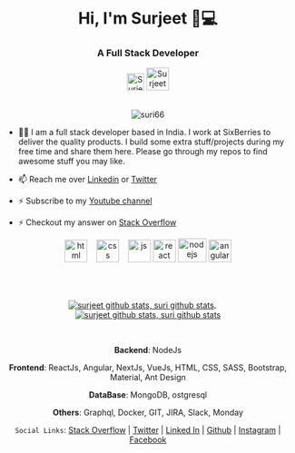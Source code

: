 <h1 align="center">Hi, I'm Surjeet 👋💻</h1>
<h3 align="center">A Full Stack Developer</h3>

<div align=center>
  <a href="https://www.linkedin.com/in/surjeet-bhadauriya-b26a1183/?originalSubdomain=in"><img src="https://cdn.worldvectorlogo.com/logos/linkedin-icon-2.svg" title="Linkedin" alt="Surjeet Bhadauriya Linkedin Account" width="30"/></a>
  <a href="https://twitter.com/i_am_surii"><img src="https://cdn.worldvectorlogo.com/logos/twitter-6.svg" title="Twitter" alt="Surjeet Bhadauriya Twitter Account" width="40"/></a>
  <br><br>
 <p><img src="https://komarev.com/ghpvc/?username=suri66" alt="suri66" /></p>
</div>


- 👨‍💻 I am a full stack developer based in India. I work at SixBerries to deliver the quality products. I build some extra stuff/projects during my free time and share them here. Please go through my repos to find awesome stuff you may like.

- 📫 Reach me over [Linkedin](https://www.linkedin.com/in/surjeet-bhadauriya-b26a1183/?originalSubdomain=in) or [Twitter](https://twitter.com/i_am_surii)

- ⚡ Subscribe to my [Youtube channel](https://www.youtube.com/channel/UCuZjuJzMLeJi3SW4qd8-Vlg)

- ⚡ Checkout my answer on [Stack Overflow](https://stackoverflow.com/users/5939058/surjeet-bhadauriya)
 

<p align="center">
  <img src="https://upload.wikimedia.org/wikipedia/commons/thumb/6/61/HTML5_logo_and_wordmark.svg/2048px-HTML5_logo_and_wordmark.svg.png" alt="html" width="auto" height="40">&nbsp;&nbsp;&nbsp;
  <img src='https://upload.wikimedia.org/wikipedia/commons/thumb/d/d5/CSS3_logo_and_wordmark.svg/1200px-CSS3_logo_and_wordmark.svg.png' alt="css" width="auto" height="40">&nbsp;&nbsp;&nbsp;
  <img src='https://upload.wikimedia.org/wikipedia/commons/6/6a/JavaScript-logo.png' height='40' width='auto' alt="js">
  <img src="https://upload.wikimedia.org/wikipedia/commons/thumb/a/a7/React-icon.svg/1280px-React-icon.svg.png" alt="react" width="auto" height="40"/>
  <img src="https://nodejs.org/static/images/logo.svg" alt="nodejs" width="50" height="42"/>
  <img src="https://angular.io/assets/images/logos/angular/angular.svg" alt="angular" width="40" height="40"/> 
 
</p>
 <br><br>

<p align="center">
 <a href="https://github.com/suri66/github-readme-stats">
   <img align="center" src="https://github-readme-stats.vercel.app/api/top-langs/?username=sadanandpai&theme=radical" alt="surjeet github stats, suri github stats"  />
 </a> &nbsp; &nbsp; &nbsp;
 <a href="https://github.com/suri66/github-readme-stats">
   <img align="center" src="https://github-readme-stats.vercel.app/api?username=suri66&show_icons=true&theme=radical&line_height=27" alt="surjeet github stats, suri github stats" />
 </a>
</p>

<br>

<div align="center">

**Backend**: NodeJs 

**Frontend**: ReactJs, Angular, NextJs, VueJs, HTML, CSS, SASS, Bootstrap, Material, Ant Design

**DataBase**: MongoDB, ostgresql

**Others**: Graphql, Docker, GIT, JIRA, Slack, Monday

`Social Links`: [Stack Overflow][7] | [Twitter][2] | [Linked In][3] | [Github][4] | [Instagram][5] | [Facebook][6]
 
 </div>
  


  [1]: https://www.surjeetbhadauriya.com
  [2]: https://twitter.com/catchme822
  [3]: https://in.linkedin.com/in/surjeet-bhadauriya-b26a1183
  [4]: https://github.com/suri66
  [5]: https://www.instagram.com/beingsurjeet/
  [6]: https://www.facebook.com/surjeetsingh.bhadauriya
  [7]: https://stackoverflow.com/users/5939058/surjeet-bhadauriya?tab=profile
